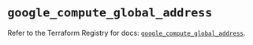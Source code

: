 # `google_compute_global_address`

Refer to the Terraform Registry for docs: [`google_compute_global_address`](https://registry.terraform.io/providers/hashicorp/google/6.36.1/docs/resources/compute_global_address).
